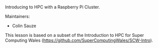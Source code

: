 Introducing to HPC with a Raspberry Pi Cluster.

Maintainers:
 * Colin Sauze

This lesson is based on a subset of the Introduction to HPC for Super Computing Wales (https://github.com/SuperComputingWales/SCW-Intro).
